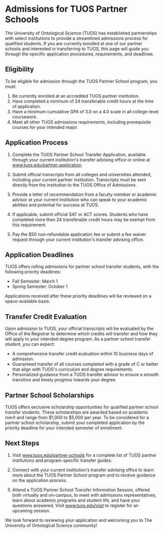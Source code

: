 # Admissions for TUOS Partner Schools

The University of Ontological Science (TUOS) has established partnerships with select institutions to provide a streamlined admissions process for qualified students. If you are currently enrolled at one of our partner schools and interested in transferring to TUOS, this page will guide you through the specific application procedures, requirements, and deadlines.

## Eligibility

To be eligible for admission through the TUOS Partner School program, you must:

1. Be currently enrolled at an accredited TUOS partner institution.
2. Have completed a minimum of 24 transferable credit hours at the time of application.
3. Have a minimum cumulative GPA of 3.0 on a 4.0 scale in all college-level coursework.
4. Meet all other TUOS admissions requirements, including prerequisite courses for your intended major.

## Application Process

1. Complete the TUOS Partner School Transfer Application, available through your current institution's transfer advising office or online at www.tuos.edu/partner-application.

2. Submit official transcripts from all colleges and universities attended, including your current partner institution. Transcripts must be sent directly from the institution to the TUOS Office of Admissions.

3. Provide a letter of recommendation from a faculty member or academic advisor at your current institution who can speak to your academic abilities and potential for success at TUOS.

4. If applicable, submit official SAT or ACT scores. Students who have completed more than 24 transferable credit hours may be exempt from this requirement.

5. Pay the $50 non-refundable application fee or submit a fee waiver request through your current institution's transfer advising office.

## Application Deadlines

TUOS offers rolling admissions for partner school transfer students, with the following priority deadlines:

- Fall Semester: March 1
- Spring Semester: October 1

Applications received after these priority deadlines will be reviewed on a space-available basis.

## Transfer Credit Evaluation

Upon admission to TUOS, your official transcripts will be evaluated by the Office of the Registrar to determine which credits will transfer and how they will apply to your intended degree program. As a partner school transfer student, you can expect:

- A comprehensive transfer credit evaluation within 10 business days of admission.
- Guaranteed transfer of all courses completed with a grade of C or better that align with TUOS's curriculum and degree requirements.
- Personalized guidance from a TUOS transfer advisor to ensure a smooth transition and timely progress towards your degree.

## Partner School Scholarships

TUOS offers exclusive scholarship opportunities for qualified partner school transfer students. These scholarships are awarded based on academic merit and range from $1,000 to $5,000 per year. To be considered for a partner school scholarship, submit your completed application by the priority deadline for your intended semester of enrollment.

## Next Steps

1. Visit www.tuos.edu/partner-schools for a complete list of TUOS partner institutions and program-specific transfer guides.

2. Connect with your current institution's transfer advising office to learn more about the TUOS Partner School program and to receive guidance on the application process.

3. Attend a TUOS Partner School Transfer Information Session, offered both virtually and on-campus, to meet with admissions representatives, learn about academic programs and student life, and have your questions answered. Visit www.tuos.edu/visit to register for an upcoming session.

We look forward to reviewing your application and welcoming you to The University of Ontological Science community!
